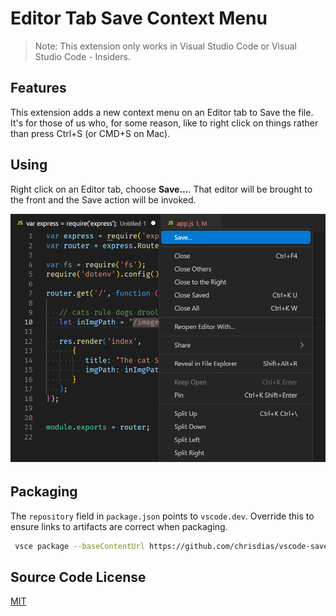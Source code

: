 # Editor Tab Save Context Menu

> Note: This extension only works in Visual Studio Code or Visual Studio Code - Insiders.

## Features

This extension adds a new context menu on an Editor tab to Save the file. It's for those of us who, for some reason, like to right click on things rather than press Ctrl+S (or CMD+S on Mac).

## Using

Right click on an Editor tab, choose **Save...**. That editor will be brought to the front and the Save action will be invoked.

![Preview](images/preview.png)


## Packaging

The `repository` field in `package.json` points to `vscode.dev`. Override this to ensure links to artifacts are correct when packaging.

``` bash
 vsce package --baseContentUrl https://github.com/chrisdias/vscode-savecontextmenu/blob/HEAD --baseImagesUrl https://github.com/chrisdias/vscode-savecontextmenu/raw/HEAD
```

## Source Code License

[MIT](LICENSE.md)